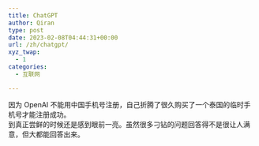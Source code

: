 ```yaml
---
title: ChatGPT
author: Qiran
type: post
date: 2023-02-08T04:44:31+00:00
url: /zh/chatgpt/
xyz_twap:
  - 1
categories:
  - 互联网

---
```

因为 OpenAI 不能用中国手机号注册，自己折腾了很久购买了一个泰国的临时手机号才能注册成功。  
到真正尝鲜的时候还是感到眼前一亮。虽然很多刁钻的问题回答得不是很让人满意，但大都能回答出来。